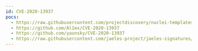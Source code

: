 ```yaml
---
id: CVE-2020-13937
pocs:
  - https://raw.githubusercontent.com/projectdiscovery/nuclei-templates/master/cves/2020/CVE-2020-13937.yaml
  - https://github.com/Al1ex/CVE-2020-13937
  - https://github.com/yaunsky/CVE-2020-13937
  - https://raw.githubusercontent.com/jaeles-project/jaeles-signatures/master/cves/apache-kylin-config-disclosure-cve-2020-13937.yaml
---
```

